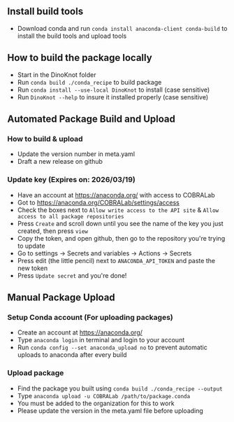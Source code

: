## Install build tools
- Download conda and run `conda install anaconda-client conda-build` to install the build tools and upload tools

## How to build the package locally
- Start in the DinoKnot folder
- Run `conda build ./conda_recipe` to build package
- Run `conda install --use-local DinoKnot` to install (case sensitive)
- Run `DinoKnot --help` to insure it installed properly (case sensitive)


## Automated Package Build and Upload

### How to build & upload
- Update the version number in meta.yaml
- Draft a new release on github

### Update key (Expires on: 2026/03/19)
- Have an account at https://anaconda.org/ with access to COBRALab
- Got to https://anaconda.org/COBRALab/settings/access
- Check the boxes next to `Allow write access to the API site` & `Allow access to all package repositories`
- Press `Create` and scroll down until you see the name of the key you just created, then press `view`
- Copy the token, and open github, then go to the repository you're trying to update
- Go to settings -> Secrets and variables -> Actions -> Secrets
- Press edit (the little pencil) next to `ANACONDA_API_TOKEN` and paste the new token
- Press `Update secret` and you're done!

## Manual Package Upload
### Setup Conda account (For uploading packages)
- Create an account at https://anaconda.org/
- Type `anaconda login` in terminal and login to your account
- Run `conda config --set anaconda_upload no` to prevent automatic uploads to anaconda after every build

### Upload package
- Find the package you built using `conda build ./conda_recipe --output`
- Type `anaconda upload -u COBRALab /path/to/package.conda`
- You must be added to the organization for this to work
- Please update the version in the meta.yaml file before uploading
